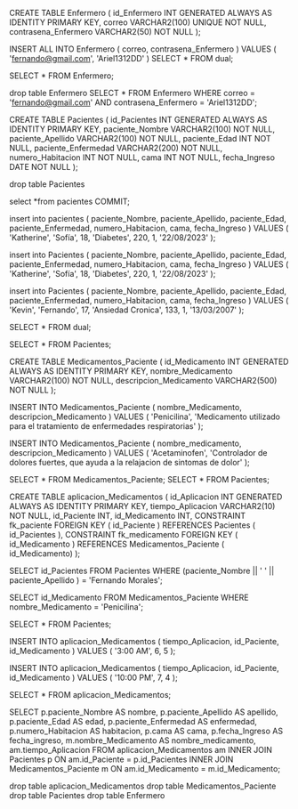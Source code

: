 CREATE TABLE Enfermero (
    id_Enfermero INT GENERATED ALWAYS AS IDENTITY PRIMARY KEY,
    correo VARCHAR2(100) UNIQUE NOT NULL,
    contrasena_Enfermero VARCHAR2(50) NOT NULL
);

INSERT ALL INTO Enfermero (
    correo,
    contrasena_Enfermero
) VALUES (
    'fernando@gmail.com',
    'Ariel1312DD'
) 
SELECT * FROM dual;

SELECT * FROM Enfermero;

drop table Enfermero
SELECT * FROM Enfermero WHERE correo = 'fernando@gmail.com' AND contrasena_Enfermero = 'Ariel1312DD';

CREATE TABLE Pacientes (
    id_Pacientes INT GENERATED ALWAYS AS IDENTITY PRIMARY KEY,
    paciente_Nombre VARCHAR2(100) NOT NULL,
    paciente_Apellido VARCHAR2(100) NOT NULL,
    paciente_Edad INT NOT NULL,
    paciente_Enfermedad VARCHAR2(200) NOT NULL,
    numero_Habitacion INT NOT NULL,
    cama INT NOT NULL,
    fecha_Ingreso DATE NOT NULL
);

drop table Pacientes

select *from pacientes
COMMIT;

insert into pacientes ( paciente_Nombre,
    paciente_Apellido,
    paciente_Edad,
    paciente_Enfermedad,
    numero_Habitacion,
    cama,
    fecha_Ingreso
) VALUES (
    'Katherine',
    'Sofía',
    18,
    'Diabetes',
    220,
    1,
    '22/08/2023'
);
 
insert into Pacientes (
    paciente_Nombre,
    paciente_Apellido,
    paciente_Edad,
    paciente_Enfermedad,
    numero_Habitacion,
    cama,
    fecha_Ingreso
) VALUES (
    'Katherine',
    'Sofía',
    18,
    'Diabetes',
    220,
    1,
    '22/08/2023'
);

insert into Pacientes (
    paciente_Nombre,
    paciente_Apellido,
    paciente_Edad,
    paciente_Enfermedad,
    numero_Habitacion,
    cama,
    fecha_Ingreso
) VALUES (
    'Kevin',
    'Fernando',
    17,
    'Ansiedad Cronica',
    133,
    1,
    '13/03/2007'
);

SELECT * FROM dual;

SELECT * FROM Pacientes;

CREATE TABLE Medicamentos_Paciente (
    id_Medicamento INT GENERATED ALWAYS AS IDENTITY PRIMARY KEY,
    nombre_Medicamento VARCHAR2(100) NOT NULL,
    descripcion_Medicamento VARCHAR2(500) NOT NULL
);


INSERT INTO Medicamentos_Paciente (
    nombre_Medicamento,
    descripcion_Medicamento
) VALUES (
    'Penicilina',
    'Medicamento utilizado para el tratamiento de enfermedades respiratorias'
);

INSERT INTO Medicamentos_Paciente (
    nombre_medicamento,
    descripcion_Medicamento
) VALUES (
    'Acetaminofen',
    'Controlador de dolores fuertes, que ayuda a la relajacion de sintomas de dolor'
);

SELECT * FROM Medicamentos_Paciente;
SELECT * FROM Pacientes;

CREATE TABLE aplicacion_Medicamentos (
    id_Aplicacion INT GENERATED ALWAYS AS IDENTITY PRIMARY KEY,
    tiempo_Aplicacion VARCHAR2(10) NOT NULL,
    id_Paciente INT,
    id_Medicamento INT,
    CONSTRAINT fk_paciente FOREIGN KEY ( id_Paciente )
    REFERENCES Pacientes ( id_Pacientes ),
    CONSTRAINT fk_medicamento FOREIGN KEY ( id_Medicamento )
    REFERENCES Medicamentos_Paciente ( id_Medicamento)
);

SELECT id_Pacientes FROM Pacientes WHERE (paciente_Nombre || ' ' || paciente_Apellido ) = 'Fernando Morales';

SELECT id_Medicamento FROM Medicamentos_Paciente WHERE nombre_Medicamento = 'Penicilina';

SELECT * FROM Pacientes;

INSERT INTO aplicacion_Medicamentos (
    tiempo_Aplicacion,
    id_Paciente,
    id_Medicamento
) VALUES (
    '3:00 AM',
    6,
    5
); 

INSERT INTO aplicacion_Medicamentos (
    tiempo_Aplicacion,
    id_Paciente,
    id_Medicamento
) VALUES (
    '10:00 PM',
    7,
    4
);



SELECT * FROM aplicacion_Medicamentos;

SELECT
    p.paciente_Nombre AS nombre,
    p.paciente_Apellido AS apellido,
    p.paciente_Edad AS edad,
    p.paciente_Enfermedad AS enfermedad,
    p.numero_Habitacion AS habitacion,
    p.cama AS cama,
    p.fecha_Ingreso AS fecha_ingreso,
    m.nombre_Medicamento AS nombre_medicamento,
    am.tiempo_Aplicacion
FROM
         aplicacion_Medicamentos am
    INNER JOIN Pacientes p ON am.id_Paciente = p.id_Pacientes
    INNER JOIN Medicamentos_Paciente m ON am.id_Medicamento = m.id_Medicamento;
    
drop table aplicacion_Medicamentos
drop table Medicamentos_Paciente
drop table Pacientes
drop table Enfermero
